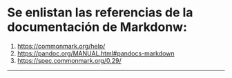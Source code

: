# Se enlistan las referencias de la documentación de **Markdonw**:

1. https://commonmark.org/help/
2. https://pandoc.org/MANUAL.html#pandocs-markdown
3. https://spec.commonmark.org/0.29/

---
